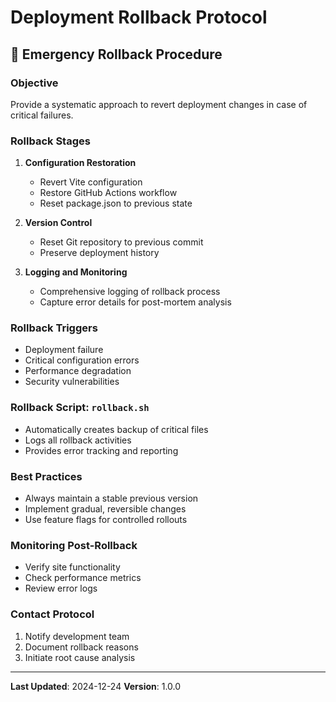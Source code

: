 # Deployment Rollback Protocol

## 🚨 Emergency Rollback Procedure

### Objective
Provide a systematic approach to revert deployment changes in case of critical failures.

### Rollback Stages
1. **Configuration Restoration**
   - Revert Vite configuration
   - Restore GitHub Actions workflow
   - Reset package.json to previous state

2. **Version Control**
   - Reset Git repository to previous commit
   - Preserve deployment history

3. **Logging and Monitoring**
   - Comprehensive logging of rollback process
   - Capture error details for post-mortem analysis

### Rollback Triggers
- Deployment failure
- Critical configuration errors
- Performance degradation
- Security vulnerabilities

### Rollback Script: `rollback.sh`
- Automatically creates backup of critical files
- Logs all rollback activities
- Provides error tracking and reporting

### Best Practices
- Always maintain a stable previous version
- Implement gradual, reversible changes
- Use feature flags for controlled rollouts

### Monitoring Post-Rollback
- Verify site functionality
- Check performance metrics
- Review error logs

### Contact Protocol
1. Notify development team
2. Document rollback reasons
3. Initiate root cause analysis

---

**Last Updated**: 2024-12-24
**Version**: 1.0.0

